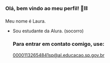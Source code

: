 ### Olá, bem vindo ao meu perfil! 🖤⛓️

Meu nome é Laura.

- Sou estudante da Alura. (socorro)


  ### Para entrar em contato comigo, use:

  00001132654841sp@al.educacao.sp.gov.br
